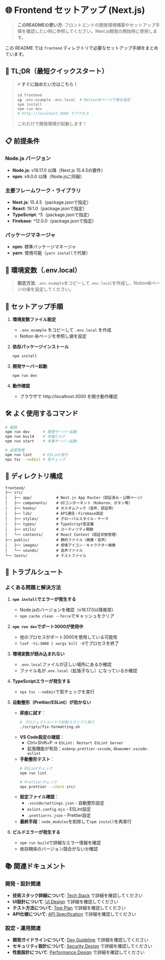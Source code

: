# 🌐 Frontend セットアップ (Next.js)

> **このREADMEの使い方**: フロントエンドの開発環境構築やセットアップ手順を確認したい時に参照してください。Next.js開発の開始時に使用します。

この README では `frontend` ディレクトリで必要なセットアップ手順をまとめています。

## 🚀 TL;DR（最短クイックスタート）

> **⚡ すぐに始めたい方はこちら！**
> 
> ```bash
> cd frontend
> cp .env.example .env.local  # Notion㊙️ページで値を設定
> npm install
> npm run dev
> # http://localhost:3000 でアクセス
> ```
> 
> これだけで開発環境が起動します！

## 📋 前提条件

### Node.js バージョン
- **Node.js**: v18.17.0 以降（Next.js 15.4.5の要件）
- **npm**: v9.0.0 以降（Node.jsに同梱）

### 主要フレームワーク・ライブラリ
- **Next.js**: 15.4.5（package.jsonで指定）
- **React**: 19.1.0（package.jsonで指定）
- **TypeScript**: ^5（package.jsonで指定）
- **Firebase**: ^12.0.0（package.jsonで指定）

### パッケージマネージャ
- **npm**: 標準パッケージマネージャ
- **yarn**: 使用可能（`yarn install`で代替）

## 🔐 環境変数（.env.local）

> **設定方法**: `.env.example`をコピーして`.env.local`を作成し、Notion㊙️ページの値を設定してください。

## 🔧 セットアップ手順

1. **環境変数ファイル設定**
   - `.env.example` をコピーして `.env.local` を作成
   - Notion ㊙️ページを参照し値を設定

2. **依存パッケージインストール**
   ```bash
   npm install
   ```

3. **開発サーバー起動**
   ```bash
   npm run dev
   ```

4. **動作確認**
   - ブラウザで http://localhost:3000 を開き動作確認

## 🛠️ よく使用するコマンド

```bash
# 開発
npm run dev      # 開発サーバー起動
npm run build    # 本番ビルド
npm run start    # 本番サーバー起動

# 品質管理
npm run lint     # ESLint実行
npx tsc --noEmit # 型チェック
```

## 📁 ディレクトリ構成

```
frontend/
├── src/
│   ├── app/           # Next.js App Router（認証済み・公開ページ）
│   ├── components/    # UIコンポーネント（Kokoron、ボタン等）
│   ├── hooks/         # カスタムフック（音声、認証等）
│   ├── lib/           # API通信・Firebase設定
│   ├── styles/        # グローバルスタイル・テーマ
│   ├── types/         # TypeScript型定義
│   ├── utils/         # ユーティリティ関数
│   └── contexts/      # React Context（認証状態管理）
├── public/            # 静的ファイル（画像・音声）
│   ├── images/        # 感情アイコン・キャラクター画像
│   └── sounds/        # 音声ファイル
└── tests/             # テストファイル
```

## 🔧 トラブルシュート

### よくある問題と解決方法

1. **`npm install`でエラーが発生する**
   - Node.jsのバージョンを確認（v18.17.0以降推奨）
   - `npm cache clean --force`でキャッシュをクリア

2. **`npm run dev`でポート3000が使用中**
   - 他のプロセスがポート3000を使用している可能性
   - `lsof -ti:3000 | xargs kill -9`でプロセスを終了

3. **環境変数が読み込まれない**
   - `.env.local`ファイルが正しい場所にあるか確認
   - ファイル名が`.env.local`（拡張子なし）になっているか確認

4. **TypeScriptエラーが発生する**
   - `npx tsc --noEmit`で型チェックを実行

5. **自動整形（Prettier/ESLint）が効かない**
   - **即座に試す**：
     ```bash
     # プロジェクトルートで診断スクリプト実行
     ./scripts/fix-formatting.sh
     ```
   - **VS Code設定の確認**：
     - Ctrl+Shift+P → `ESLint: Restart ESLint Server`
     - 拡張機能が有効：`esbenp.prettier-vscode`, `dbaeumer.vscode-eslint`
   - **手動整形テスト**：
     ```bash
     # ESLintチェック
     npm run lint
     
     # Prettierチェック
     npx prettier --check src/
     ```
   - **設定ファイル確認**：
     - `.vscode/settings.json` - 自動整形設定
     - `eslint.config.mjs` - ESLint設定
     - `.prettierrc.json` - Prettier設定
   - **最終手段**：`node_modules`を削除して`npm install`を再実行

6. **ビルドエラーが発生する**
   - `npm run build`で詳細なエラー情報を確認
   - 依存関係のバージョン競合がないか確認

## 📚 関連ドキュメント

### 開発・設計関連
- **技術スタック詳細について**: [Tech Stack](../docs/techStack.md) で詳細を確認してください
- **UI設計について**: [UI Design](../docs/UIDesign.md) で詳細を確認してください
- **テスト方法について**: [Test Plan](../docs/testPlan.md) で詳細を確認してください
- **API仕様について**: [API Specification](../docs/APISpecification.md) で詳細を確認してください

### 設定・運用関連
- **開発ガイドラインについて**: [Dev Guideline](../docs/devGuideline.md) で詳細を確認してください
- **セキュリティ設計について**: [Security Design](../docs/securityDesign.md) で詳細を確認してください
- **性能設計について**: [Performance Design](../docs/performanceDesign.md) で詳細を確認してください